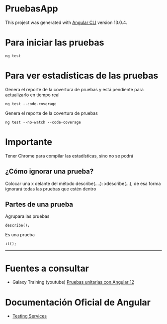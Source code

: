 # PruebasApp

This project was generated with [Angular CLI](https://github.com/angular/angular-cli) version 13.0.4.

# Para iniciar las pruebas
```
ng test
```

# Para ver estadísticas de las pruebas

Genera el reporte de la covertura de pruebas y está pendiente para actualizarlo en tiempo real
```
ng test --code-coverage
```

Genera el reporte de la covertura de pruebas
```
ng test --no-watch --code-coverage
```

# Importante
Tener Chrome para compilar las estadísticas, sino no se podrá

## ¿Cómo ignorar una prueba?
Colocar una x delante del método describe(....): xdescribe(...), de esa forma ignorará todas las pruebas
que estén dentro


## Partes de una prueba
Agrupara las pruebas
```
describe();
```

Es una prueba
```
it();
```

--- 

# Fuentes a consultar
- Galaxy Training (youtube) [Pruebas unitarias con Angular 12](https://www.youtube.com/watch?v=tiIqfNVvsHc)

# Documentación Oficial de Angular
- [Testing Services](https://angular.io/guide/testing-services)